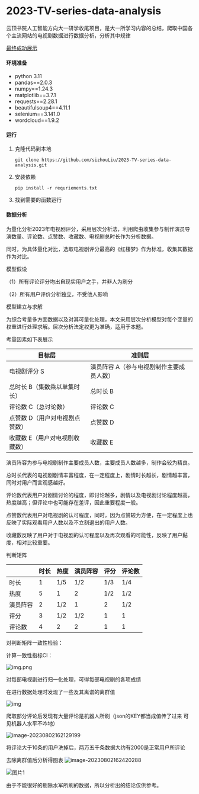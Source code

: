# 2023-TV-series-data-analysis

云顶书院人工智能方向大一研学收尾项目，是大一所学习内容的总结，爬取中国各个主流网站的电视剧数据进行数据分析，分析其中规律

[最终成功展示](https://227lxh.github.io/)

#### 环境准备

- python 3.11
- pandas==2.0.3
- numpy==1.24.3
- matplotlib==3.7.1
- requests==2.28.1
- beautifulsoup4==4.11.1
- selenium==3.141.0
- wordcloud==1.9.2

#### 运行

1. 克隆代码到本地

   ```
   git clone https://github.com/sizhouLiu/2023-TV-series-data-analysis.git
   ```
   
2. 安装依赖

   ```
   pip install -r requriements.txt
   ```

3. 找到需要的函数运行

#### 数据分析

为量化分析2023年电视剧评分，采用层次分析法，利用爬虫收集参与制作演员导演数量、评论数、点赞数、收藏数、电视剧总时长作为分析数据。

同时，为具体量化对比，选取电视剧评分最高的《红楼梦》作为标准，收集其数据作为对比。

模型假设

（1）所有评论评分均出自现实用户之手，并非人为刷分

（2）所有用户评价分析独立，不受他人影响

模型建立与求解

为综合考量多方面数据以及对其可量化处理，本文采用层次分析模型对每个变量的权重进行处理求解。层次分析法定权更为准确，适用于本题。

考量因素如下表展示

| 目标层                         | 准则层                                   |
| ------------------------------ | ---------------------------------------- |
| 电视剧评分 S                   | 演员阵容 A（参与电视剧制作主要成员人数） |
| 总时长 B（集数乘以单集时长）   | 总时长 B                                 |
| 评论数 C（总讨论数）           | 评论数 C                                 |
| 点赞数 D（用户对电视剧点赞数） | 点赞数 D                                 |
| 收藏数 E（用户对电视剧收藏数） | 收藏数 E                                 |

 

演员阵容为参与电视剧制作主要成员人数，主要成员人数越多，制作会较为精良。

总时长代表的电视剧剧情丰富程度，在一定程度上，剧情时长越长，剧情越丰富，同时对用户而言观感越好。

评论数代表用户对剧情讨论的程度，即讨论越多，剧情以及电视剧讨论程度越高，热度越高；但评论中也可能存在差评，因此重要程度一般。

点赞数代表用户对电视剧的认可程度，同时，因为点赞较为方便，在一定程度上也反映了实际观看用户人数以及不立刻退出的用户人数。

收藏数反映了用户对于电视剧的认可程度以及再次观看的可能性，反映了用户黏度，相对比较重要。

判断矩阵

|          | 时长 | 热度 | 演员阵容 | 评分 | 评论数 |
| -------- | ---- | ---- | -------- | ---- | ------ |
| 时长     | 1    | 1/5  | 1/2      | 1/3  | 1/4    |
| 热度     | 5    | 1    | 2        | 1/2  | 1/2    |
| 演员阵容 | 2    | 1/2  | 1        | 2    | 1/2    |
| 评分     | 3    | 1/2  | 1/2      | 1    | 1      |
| 评论数   | 4    | 2    | 2        | 1    | 1      |

对判断矩阵一致性检验：

计算一致性指标CI：

![img.png](img/img.png)

对每部电视剧进行归一化处理，可得每部电视剧的各项成绩

在进行数据处理时发现了一些及其离谱的离群值

![img](img/image-20230802162129199.png)


爬取部分评论后发现有大量评论是机器人所刷（json的KEY都当成值传了过来 可见机器人水平不咋地）

![image-20230802162129199](img/image-20230802162220478.png)


将评论大于10条的用户洗掉后，两万五千条数据大约有2000是正常用户所评论

去除离群值后分析得图表
![image-20230802162420288](img/image-20230802162420288.png)

![图片1](img/图片1.png)

由于不能很好的剔除水军所刷的数据，所以分析出的结论仅供参考。
